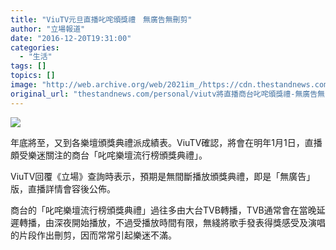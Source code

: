 ```yaml
---
title: "ViuTV元旦直播叱咤頒獎禮　無廣告無刪剪"
author: "立場報道"
date: "2016-12-20T19:31:00"
categories:
  - "生活"
tags: []
topics: []
image: "http://web.archive.org/web/2021im_/https://cdn.thestandnews.com/media/photos/cache/viu-903-01_vrLTr_1200x0.png"
original_url: "thestandnews.com/personal/viutv將直播商台叱咤頒獎禮-無廣告無間斷"
---
```

![](http://web.archive.org/web/2021im_/https://cdn.thestandnews.com/media/photos/cache/viu-903-01_vrLTr_1200x0.png)

年底將至，又到各樂壇頒獎典禮派成績表。ViuTV確認，將會在明年1月1日，直播頗受樂迷關注的商台「叱咤樂壇流行榜頒獎典禮」。

ViuTV回覆《立場》查詢時表示，預期是無間斷播放頒獎典禮，即是「無廣告」版，直播詳情會容後公佈。

商台的「叱咤樂壇流行榜頒獎典禮」過往多由大台TVB轉播，TVB通常會在當晚延遲轉播，由深夜開始播放，不過受播放時間有限，無綫將歌手發表得獎感受及演唱的片段作出刪剪，因而常常引起樂迷不滿。